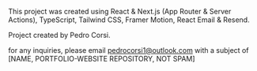 This project was created using React & Next.js (App Router & Server Actions), TypeScript, Tailwind CSS, Framer Motion, React Email & Resend.

Project created by Pedro Corsi.

for any inquiries, please email pedrocorsi1@outlook.com with a subject of [NAME, PORTFOLIO-WEBSITE REPOSITORY, NOT SPAM]
